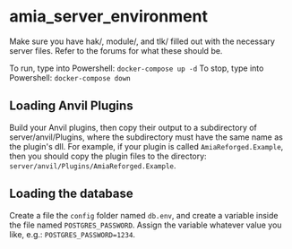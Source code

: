 # amia_server_environment

Make sure you have hak/, module/, and tlk/ filled out with the necessary server files. Refer to the forums for what these should be.

To run, type into Powershell: `docker-compose up -d`
To stop, type into Powershell: `docker-compose down`

## Loading Anvil Plugins

Build your Anvil plugins, then copy their output to a subdirectory of server/anvil/Plugins, where the subdirectory must have the same name as the plugin's dll. For example, if your plugin is called `AmiaReforged.Example`, then you should copy the plugin files to the directory: `server/anvil/Plugins/AmiaReforged.Example`.

## Loading the database

Create a file the `config` folder named `db.env`, and create a variable inside the file named `POSTGRES_PASSWORD`. Assign the variable whatever value you like, e.g.: `POSTGRES_PASSWORD=1234`.
